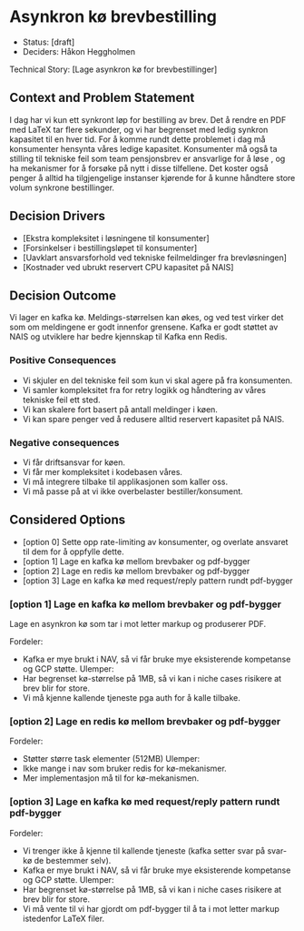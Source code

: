 # Asynkron kø brevbestilling

* Status: [draft]
* Deciders: Håkon Heggholmen

Technical Story: [Lage asynkron kø for brevbestillinger]

## Context and Problem Statement

I dag har vi kun ett synkront løp for bestilling av brev. Det å rendre en PDF med LaTeX tar flere sekunder, og vi har 
begrenset med ledig synkron kapasitet til en hver tid. For å komme rundt dette problemet i dag må konsumenter hensynta
våres ledige kapasitet. Konsumenter må også ta stilling til tekniske feil som team pensjonsbrev er ansvarlige for å løse
, og ha mekanismer for å forsøke på nytt i disse tilfellene. Det koster også penger å alltid ha tilgjengelige instanser 
kjørende for å kunne håndtere store volum synkrone bestillinger.

## Decision Drivers
* [Ekstra kompleksitet i løsningene til konsumenter]
* [Forsinkelser i bestillingsløpet til konsumenter]
* [Uavklart ansvarsforhold ved tekniske feilmeldinger fra brevløsningen]
* [Kostnader ved ubrukt reservert CPU kapasitet på NAIS]

## Decision Outcome
Vi lager en kafka kø. Meldings-størrelsen kan økes, og ved test virker det som om meldingene 
er godt innenfor grensene. Kafka er godt støttet av NAIS og utviklere har bedre kjennskap til Kafka enn Redis.

### Positive Consequences <!-- optional -->

* Vi skjuler en del tekniske feil som kun vi skal agere på fra konsumenten.
* Vi samler kompleksitet fra for retry logikk og håndtering av våres tekniske feil ett sted.
* Vi kan skalere fort basert på antall meldinger i køen.
* Vi kan spare penger ved å redusere alltid reservert kapasitet på NAIS.

### Negative consequences <!-- optional -->

* Vi får driftsansvar for køen.
* Vi får mer kompleksitet i kodebasen våres.
* Vi må integrere tilbake til applikasjonen som kaller oss.
* Vi må passe på at vi ikke overbelaster bestiller/konsument.
## Considered Options

* [option 0] Sette opp rate-limiting av konsumenter, og overlate ansvaret til dem for å oppfylle dette.
* [option 1] Lage en kafka kø mellom brevbaker og pdf-bygger
* [option 2] Lage en redis kø mellom brevbaker og pdf-bygger
* [option 3] Lage en kafka kø med request/reply pattern rundt pdf-bygger

### [option 1] Lage en kafka kø mellom brevbaker og pdf-bygger

Lage en asynkron kø som tar i mot letter markup og produserer PDF.

Fordeler:
* Kafka er mye brukt i NAV, så vi får bruke mye eksisterende kompetanse og GCP støtte.
Ulemper:
* Har begrenset kø-størrelse på 1MB, så vi kan i niche cases risikere at brev blir for store.
* Vi må kjenne kallende tjeneste pga auth for å kalle tilbake.


### [option 2] Lage en redis kø mellom brevbaker og pdf-bygger

Fordeler:
* Støtter større task elementer (512MB)
Ulemper:
* Ikke mange i nav som bruker redis for kø-mekanismer.
* Mer implementasjon må til for kø-mekanismen.


### [option 3] Lage en kafka kø med request/reply pattern rundt pdf-bygger
Fordeler:
* Vi trenger ikke å kjenne til kallende tjeneste (kafka setter svar på svar-kø de bestemmer selv).
* Kafka er mye brukt i NAV, så vi får bruke mye eksisterende kompetanse og GCP støtte.
Ulemper:
* Har begrenset kø-størrelse på 1MB, så vi kan i niche cases risikere at brev blir for store.
* Vi må vente til vi har gjordt om pdf-bygger til å ta i mot letter markup istedenfor LaTeX filer.
